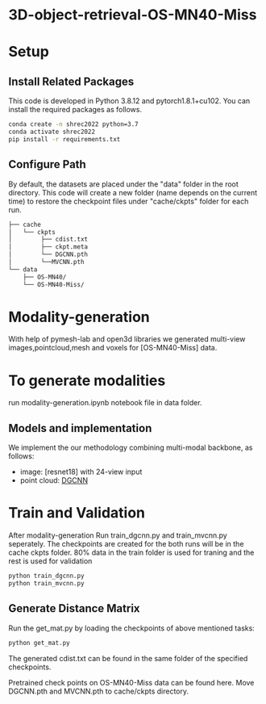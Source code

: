 # 3D-object-retrieval-OS-MN40-Miss

# Setup
## Install Related Packages
This code is developed in Python 3.8.12 and pytorch1.8.1+cu102. You can install the required packages as follows.
``` bash 
conda create -n shrec2022 python=3.7
conda activate shrec2022
pip install -r requirements.txt
```

## Configure Path
By default, the datasets are placed under the "data" folder in the root directory. This code will create a new folder (name depends on the current time) to restore the checkpoint files under "cache/ckpts" folder for each run.
``` bash
├── cache
│   └── ckpts
│        ├── cdist.txt
│        ├── ckpt.meta
│        └── DGCNN.pth
│        └──MVCNN.pth
└── data
    ├── OS-MN40/
    └── OS-MN40-Miss/
```
# Modality-generation
With help of pymesh-lab and open3d libraries we generated multi-view images,pointcloud,mesh and voxels for [OS-MN40-Miss] data.

# To generate modalities
run modality-generation.ipynb notebook file in data folder.

## Models and implementation
We implement the our methodology  combining multi-modal backbone, as follows:
- image: [resnet18] with 24-view input
- point cloud: [DGCNN](https://github.com/WangYueFt/dgcnn/tree/master/pytorch)

# Train and Validation

After modality-generation Run train_dgcnn.py and train_mvcnn.py seperately. The checkpoints are created for the both runs will be in the cache ckpts folder. 80% data in the train folder is used for traning and the rest is used for validation
``` bash
python train_dgcnn.py
python train_mvcnn.py
```

## Generate Distance Matrix
Run the get_mat.py by loading the checkpoints of above mentioned tasks:
``` bash
python get_mat.py
```
The generated cdist.txt can be found in the same folder of the specified checkpoints. 

Pretrained check points on OS-MN40-Miss data can be found here.
Move DGCNN.pth and MVCNN.pth to cache/ckpts directory.



